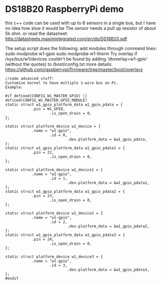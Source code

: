 DS18B20 RaspberryPi demo 
======
this c++ code can be used with up to 8 sensors in a single bus, but I have no idea how slow it would be
The sensor needs a pull up resistor of about 5k ohm. 
or read the datasheet: http://datasheets.maximintegrated.com/en/ds/DS18B20.pdf


The setup script does the following: 
add modules through command lines: 
sudo modprobe w1-gpio
sudo modprobe w1-therm 
Try overlay if /sys/bus/w1/devices couldn't be found by adding 'dtoverlay=w1-gpio' (without the quotes) to /boot/config.txt 
more details: https://github.com/raspberrypi/firmware/tree/master/boot/overlays

~~~
//some advanced stuff: 
Customise kernel to have multiple 1-wire bus on Pi. 
Example: 

#if defined(CONFIG_W1_MASTER_GPIO) || defined(CONFIG_W1_MASTER_GPIO_MODULE)
static struct w1_gpio_platform_data w1_gpio_pdata = {
            .pin = W1_GPIO,
                    .is_open_drain = 0,
};

static struct platform_device w1_device = {
            .name = "w1-gpio",
                    .id = 0,
                            .dev.platform_data = &w1_gpio_pdata,
};
static struct w1_gpio_platform_data w1_gpio_pdata1 = {
            .pin = 22,
                    .is_open_drain = 0,
};

static struct platform_device w1_device1 = {
            .name = "w1-gpio",
                    .id = 1,
                            .dev.platform_data = &w1_gpio_pdata1,
};
static struct w1_gpio_platform_data w1_gpio_pdata2 = {
            .pin = 23,
                    .is_open_drain = 0,
};

static struct platform_device w1_device2 = {
            .name = "w1-gpio",
                    .id = 2,
                            .dev.platform_data = &w1_gpio_pdata2,
};
static struct w1_gpio_platform_data w1_gpio_pdata3 = {
            .pin = 24,
                    .is_open_drain = 0,
};

static struct platform_device w1_device3 = {
            .name = "w1-gpio",
                    .id = 3,
                            .dev.platform_data = &w1_gpio_pdata3,
};
#endif
~~~
